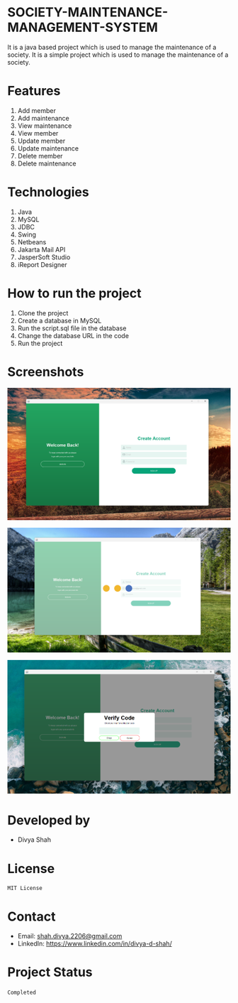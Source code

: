# SOCIETY-MAINTENANCE-MANAGEMENT-SYSTEM

It is a java based project which is used to manage the maintenance of a society. It is a simple project which is used to manage the maintenance of a society.

# Features

1. Add member
2. Add maintenance
3. View maintenance
4. View member
5. Update member
6. Update maintenance
7. Delete member
8. Delete maintenance

# Technologies

1. Java
2. MySQL
3. JDBC
4. Swing
5. Netbeans
6. Jakarta Mail API
7. JasperSoft Studio
8. iReport Designer

# How to run the project

1. Clone the project
2. Create a database in MySQL
3. Run the script.sql file in the database
4. Change the database URL in the code
5. Run the project

# Screenshots

![image](/screenshots/image1.png)

![image](/screenshots/image2.png)

![image](/screenshots/image3.png)

# Developed by

- Divya Shah

# License

```MIT License
MIT License
```

# Contact

<!-- TO add email below -->

- Email: shah.divya.2206@gmail.com
- LinkedIn: https://www.linkedin.com/in/divya-d-shah/

# Project Status

`Completed`

